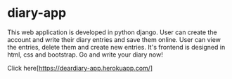 # diary-app
This web application is developed in python django. User can create the account and write their diary entries and save them online. User can view the entries, delete them and create new entries.
It's frontend is designed in html, css and bootstrap.
Go and write your diary now!

Click here[https://deardiary-app.herokuapp.com/]
